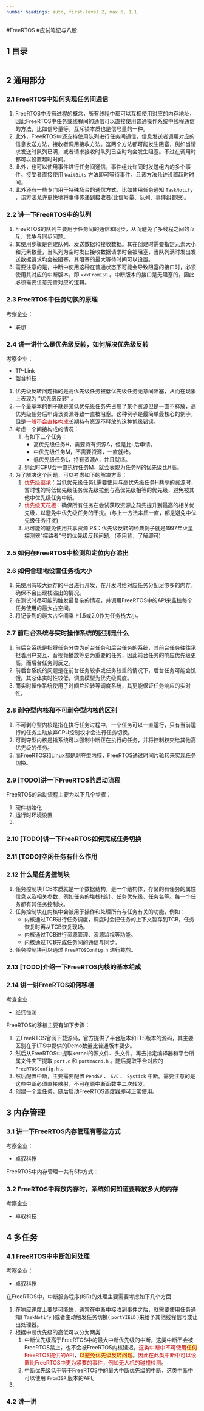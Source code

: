 ```yaml
---
number headings: auto, first-level 2, max 6, 1.1
---
```

#FreeRTOS #应试笔记与八股

## 1 目录

```toc
```

## 2 通用部分

### 2.1 FreeRTOS中如何实现任务间通信

1. FreeRTOS中没有进程的概念，所有线程中都可以互相使用对应的内存地址，因此FreeRTOS中任务或线程间的通信可以直接使用普通操作系统中线程通信的方法，比如信号量等。互斥锁本质也是信号量的一种。
2. 此外，FreeRTOS中还支持使用队列进行任务间通信，信息发送者调用对应的信息发送方法，接收者调用接收方法。这两个方法都可能发生阻塞，例如当请求发送时队列已满，或者请求接收时队列已空时均会发生阻塞。不过在调用时都可以设置超时时间。
3. 此外，也可以使用事件进行任务间通信，事件组允许同时发送组内的多个事件。接受者直接使用 `WaitBits` 方法即可等待事件，且该方法允许设置超时时间。
4. 此外还有一些专门用于特殊场合的通信方式，比如使用任务通知 `TaskNotify` ，该方法允许更快地将事件传递到接收者(比信号量、队列、事件组都快)。

### 2.2 讲一下FreeRTOS中的队列

1. FreeRTOS的队列主要用于任务间的通信和同步，从而避免了多线程之间的互斥、竞争与同步问题。
2. 其使用步骤是创建队列、发送数据和接收数据。其在创建时需要指定元素大小和元素数量，当队列为空时发出接收数据请求时会被阻塞，当队列满时发出发送数据请求均会被阻塞。其阻塞的最大等待时间可以设置。
3. 需要注意的是，中断中使用这种在普通状态下可能会导致阻塞的接口时，必须使用其对应的中断版本，即 `xxxFromISR` 。中断版本的接口是无阻塞的，因此必须需要注意完善对应的逻辑。

### 2.3 FreeRTOS中任务切换的原理

考察企业：
- 联想


### 2.4 讲一讲什么是优先级反转，如何解决优先级反转

考察企业：
- TP-Link
- 韶音科技

1. 优先级反转问题指的是高优先级任务被低优先级任务无意间阻塞，从而在现象上表现为 "优先级反转" 。
2. 一个最基本的例子就是某低优先级任务先占用了某个资源但是一直不释放，高优先级任务后申请该资源导致一直被阻塞。这种例子是最简单最核心的例子，但是<font color="#c00000">一般不会直接构成</font>长期持有资源不释放的这种低级错误。
3. 考虑一个间接构成的情况：
	1. 有如下三个任务：
		- 高优先级任务H，需要持有资源A，但是比L后申请。
		- 中优先级任务M，不需要资源，一直就绪。
		- 低优先级任务L，持有资源A，并且就绪。
	2. 则此时CPU会一直执行任务M，就会表现为任务M的优先级比H高。
4. 为了解决这个问题，可以考虑如下的解决方案：
	1. <font color="#c00000">优先级继承</font>：当低优先级任务L需要使用与高优先级任务H共享的资源时，暂时性的将低优先级任务优先级拉到与高优先级相等的优先级，避免被其他中优先级任务中断。
	2. <font color="#c00000">优先级天花板</font>：确保所有任务在尝试获取资源之前先提升到最高的相关优先级，以避免中优先级任务的干扰。(与上一方法本质一直，都是避免中优先级任务打扰)
	3. 尽可能的避免使用共享资源
PS：优先级反转的经典例子就是1997年火星探测器"探路者"号的优先级反转问题。(不用背，了解即可)

### 2.5 如何在FreeRTOS中检测和定位内存溢出


### 2.6 如何合理地设置任务栈大小

1. 先使用有较大运存的平台进行开发，在开发时给对应任务分配足够多的内存，确保不会出现栈溢出的情况。
2. 在测试时尽可能的触发最复杂的情况，并调用FreeRTOS中的API来监控每个任务使用的最大占空间。
3. 将记录到的最大占空间乘上1.5或2.0作为任务栈大小。

### 2.7 前后台系统与实时操作系统的区别是什么

1. 前后台系统是指将任务分类为前台任务和后台任务的系统，其前台任务往往承担着用户交互、音视频播放等更为重要的任务，因此前台任务的响应优先级更高。而后台任务则反之。
2. 前后台系统的问题是在前台任务较多或任务较重的情况下，后台任务可能会饥饿。其总体实时性较低，调度模型为优先级调度。
3. 而实时操作系统使用了时间片轮转等调度系统，其更能保证任务响应的实时性。

### 2.8 剥夺型内核和不可剥夺型内核的区别

1. 不可剥夺型内核是指在执行任务过程中，一个任务可以一直运行，只有当前运行的任务主动放弃CPU控制权才会进行任务切换。
2. 可剥夺型内核是指系统可以强制中断正在执行的任务，并将控制权交给其他高优先级的任务。
3. 而FreeRTOS和Linux都是剥夺型内核，FreeRTOS通过时间片轮转来实现任务切换。

### 2.9 [TODO]讲一下FreeRTOS的启动流程

FreeRTOS的启动流程主要为以下几个步骤：
1. 硬件初始化
2. 运行时环境设置
3. 

### 2.10 [TODO]讲一下FreeRTOS如何完成任务切换


### 2.11 [TODO]空闲任务有什么作用



### 2.12 什么是任务控制块

1. 任务控制块TCB本质就是一个数据结构，是一个结构体，存储的有任务的属性信息以及相关参数，例如任务的堆栈指针、任务优先级、任务名等。每一个任务都有其任务控制块。
2. 任务控制块在内核中会被用于操作和处理所有与任务有关的功能，例如：
	- 内核通过TCB进行任务调度，调度时会把任务的上下文暂存到TCB，任务恢复时再从TCB恢复现场。
	- 内核通过TCB进行资源管理、资源监视等功能。
	- 内核通过TCB完成任务间的通信与同步。
3. 任务控制块可以通过 `FreeRTOSConfig.h` 进行裁剪。

### 2.13 [TODO]介绍一下FreeRTOS内核的基本组成

### 2.14 讲一讲FreeRTOS如何移植

考查企业：
- 经纬恒润

FreeRTOS的移植主要有如下步骤：
1. 去FreeRTOS官网下载源码，官方提供了平台版本和LTS版本的源码，其主要区别在于LTS中提供的Demo数量比普通版本要少。
2. 然后从FreeRTOS中提取kernel的源文件、头文件，再去指定编译器和平台所属文件夹下提取 `port.c` 和 `portmacro.h` 。随后提取平台对应的 `FreeRTOSConfig.h` 。
3. 然后配置中断，主要需要配置 `PendSV` 、 `SVC` 、 `Systick` 中断。需要注意的是这些中断必须直接映射，不可在原中断函数中二次转发。
4. 创建一个主任务，随后启动FreeRTOS调度器即可正常使用。

## 3 内存管理

### 3.1 讲一下FreeRTOS内存管理有哪些方式

考察企业：
- 卓驭科技

FreeRTOS中内存管理一共有5种方式：

### 3.2 FreeRTOS中释放内存时，系统如何知道要释放多大的内存

考察企业：
- 卓驭科技


## 4 多任务

### 4.1 FreeRTOS中中断如何处理

考察企业：
- 卓驭科技

在FreeRTOS中，中断服务程序(ISR)的处理主要需要考虑如下几个方面：
1. 在响应速度上要尽可能快，通常在中断中接收到事件之后，就需要使用任务通知( `TaskNotify` )或者主动触发任务切换( `portYIELD` )来给予其他线程信号或让出处理器。
2. 根据中断优先级的高低可以分为两类：
	1. 中断优先级高于FreeRTOS中的最大中断优先级的中断，这类中断不会被FreeRTOS禁止，也不会被FreeRTOS内核延迟。<font color="#c00000">这类中断中不可使用</font><span style="background:#fff88f"><font color="#c00000">任何</font></span><font color="#c00000">FreeRTOS提供的API</font>，<span style="background:#fff88f"><font color="#c00000">以避免优先级反转问题</font></span>。<font color="#c00000">因此在此类中断中可以设置比FreeRTOS中更为紧要的事件，例如无人机的碰撞检测</font>。
	2. 中断优先级低于等于FreeRTOS中的最大中断优先级的中断，这类中断中可以使用 `FromISR` 版本的API。
3. 

### 4.2 讲一讲
